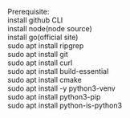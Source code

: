 Prerequisite:  
    install github CLI  
    install node(node source)  
    install go(official site)  
    sudo apt install ripgrep  
    sudo apt install git  
    sudo apt install curl  
    sudo apt install build-essential  
    sudo apt install cmake  
    sudo apt install -y python3-venv  
    sudo apt install python3-pip  
    sudo apt install python-is-python3  
